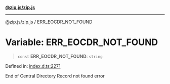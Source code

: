 [**@zip.js/zip.js**](../README.md)

***

[@zip.js/zip.js](../globals.md) / ERR\_EOCDR\_NOT\_FOUND

# Variable: ERR\_EOCDR\_NOT\_FOUND

> `const` **ERR\_EOCDR\_NOT\_FOUND**: `string`

Defined in: [index.d.ts:2271](https://github.com/gildas-lormeau/zip.js/blob/f5689a69f57baaaa10605a11a4516e7cc749e4a1/index.d.ts#L2271)

End of Central Directory Record not found error
